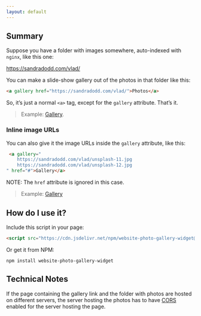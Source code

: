 ```yaml
---
layout: default
---
```


<script src="gallery.js"></script>

## Summary

Suppose you have a folder with images somewhere, auto-indexed with `nginx`, like this one:

<a href="https://sandradodd.com/vlad/">https://sandradodd.com/vlad/</a>

You can make a slide-show gallery out of the photos in that folder like this:

```html
<a gallery href="https://sandradodd.com/vlad/">Photos</a>
```

So, it’s just a normal `<a>` tag, except for the `gallery` attribute. That’s it.

> Example: <a gallery href="https://sandradodd.com/vlad/">Gallery</a>.

### Inline image URLs

You can also give it the image URLs inside the `gallery` attribute, like this:

```html
 <a gallery="
    https://sandradodd.com/vlad/unsplash-11.jpg
    https://sandradodd.com/vlad/unsplash-12.jpg
" href="#">Gallery</a>
```

NOTE: The `href` attribute is ignored in this case.

> Example: <a gallery="
    https://sandradodd.com/vlad/unsplash-11.jpg
    https://sandradodd.com/vlad/unsplash-12.jpg
" href="#">Gallery</a>


## How do I use it?

Include this script in your page:

```html
<script src="https://cdn.jsdelivr.net/npm/website-photo-gallery-widget@1.0.0/website-photo-gallery-widget.min.js"></script>
```

Or get it from NPM:

```
npm install website-photo-gallery-widget
```

## Technical Notes

If the page containing the gallery link and the folder with photos are hosted on different servers, the server hosting the photos has to have [CORS][1] enabled for the server hosting the page.

[1]: https://en.wikipedia.org/wiki/Cross-origin_resource_sharing
